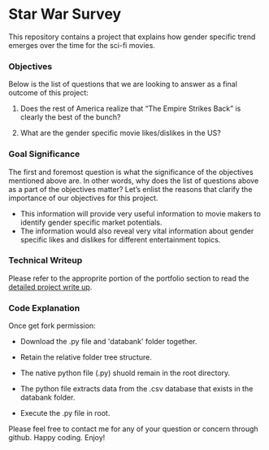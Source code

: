 # Star War Survey

This repository contains a project that explains how gender specific trend emerges over the time for the sci-fi movies. 

### Objectives

Below is the list of questions that we are looking to answer as a final outcome of this project:

1.	Does the rest of America realize that “The Empire Strikes Back” is clearly the best of the bunch?

2.	What are the gender specific movie likes/dislikes in the US?

### Goal Significance

The first and foremost question is what the significance of the objectives mentioned above are. In other words, why does the list of questions above as a part of the objectives matter? Let’s enlist the reasons that clarify the importance of our objectives for this project.

* This information will provide very useful information to movie makers to identify gender specific market potentials.
* The information would also reveal very vital information about gender specific likes and dislikes for different entertainment topics.

### Technical Writeup ###

Please refer to the approprite portion of the portfolio section to read the [detailed project write up](https://portfolio.mshah.info/star-war-survey/). 

### Code Explanation ###

Once get fork permission:

* Download the .py file and 'databank' folder together.  

* Retain the relative folder tree structure. 

* The native python file (.py) shuold remain in the root directory.

* The python file extracts data from the .csv database that exists in the databank folder. 

* Execute the .py file in root. 

Please feel free to contact me for any of your question or concern through github. Happy coding. Enjoy! 
